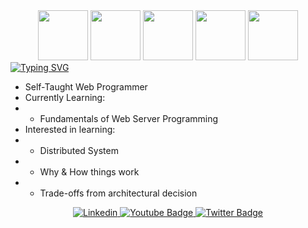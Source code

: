 <!-- LANGUAGE & OS LOGO -->
<div id="intro-img" align="center">
<a href="#"><img src="https://emojis.slackmojis.com/emojis/images/1643514315/2870/windows.png?1643514315" width="80"/></a>
<a href="#"><img src="https://emojis.slackmojis.com/emojis/images/1643514939/9611/linux.png?1643514939" width="80"/></a>
<a href="#"><img src="https://emojis.slackmojis.com/emojis/images/1643514881/8944/vscode.png?1643514881" width="80"/></a>
<a href="#"><img src="https://emojis.slackmojis.com/emojis/images/1643514073/291/golang.png?1643514073" width="80"/></a>
<a href="#"><img src="https://emojis.slackmojis.com/emojis/images/1620759044/38051/dotnet.png?1620759044" width="80"/></a>
</div>

<!-- INTRODUCTION -->
<div id="about-me align="center">
<a href="https://git.io/typing-svg"><img src="https://readme-typing-svg.demolab.com?font=Roboto+Condensed&weight=500&size=24&duration=9999&pause=9999&color=F70CEA&width=550&lines=Hello%2C+I'm+Jinhee+Han;" alt="Typing SVG" /></a>
</div>

- Self-Taught Web Programmer
- Currently Learning:
- - Fundamentals of Web Server Programming
- Interested in learning:
- - Distributed System
- - Why & How things work
- - Trade-offs from architectural decision

<!-- SOCIAL MEDIA -->
<div id="social-media-badges" align="center">
<a href="https://www.linkedin.com/in/jinheehan/">
 <img src="https://img.shields.io/badge/LinkedIn-blue?style=for-the-badge&logo=linkedin&logoColor=white" alt="Linkedin">
  </a>  
  <a href="https://www.youtube.com/@jinheehanaaa/">
 <img src="https://img.shields.io/badge/YouTube-red?style=for-the-badge&logo=youtube&logoColor=white" alt="Youtube Badge">
  </a>  
  <a href="https://twitter.com/JinheeHanAAA/">
 <img src="https://img.shields.io/badge/Twitter-blue?style=for-the-badge&logo=twitter&logoColor=white" alt="Twitter Badge">
  </a>  
 </div>
